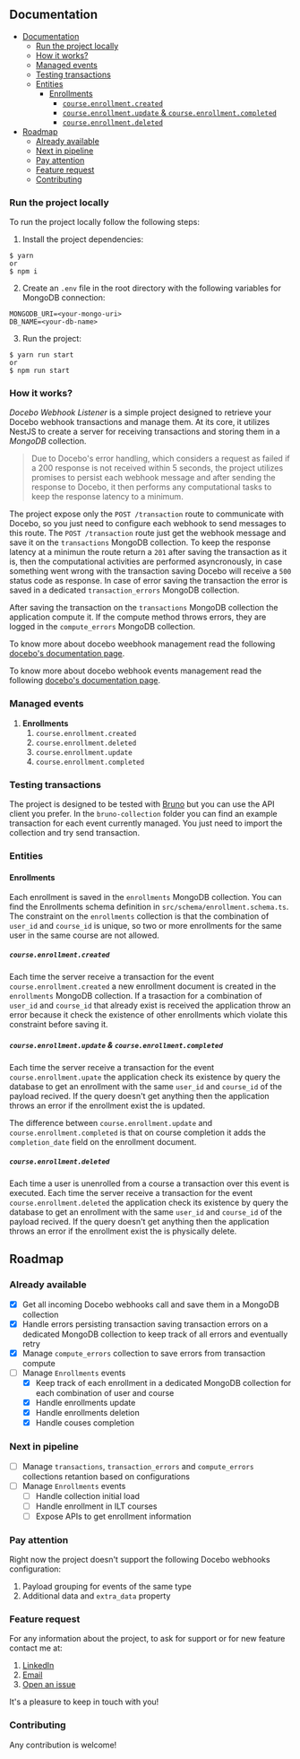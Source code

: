 ## Documentation

- [Documentation](#documentation)
  - [Run the project locally](#run-the-project-locally)
  - [How it works?](#how-it-works)
  - [Managed events](#managed-events)
  - [Testing transactions](#testing-transactions)
  - [Entities](#entities)
    - [Enrollments](#enrollments)
      - [`course.enrollment.created`](#courseenrollmentcreated)
      - [`course.enrollment.update` \& `course.enrollment.completed`](#courseenrollmentupdate--courseenrollmentcompleted)
      - [`course.enrollment.deleted`](#courseenrollmentdeleted)
- [Roadmap](#roadmap)
  - [Already available](#already-available)
  - [Next in pipeline](#next-in-pipeline)
  - [Pay attention](#pay-attention)
  - [Feature request](#feature-request)
  - [Contributing](#contributing)

### Run the project locally

To run the project locally follow the following steps:

1. Install the project dependencies:

```
$ yarn
or
$ npm i
```

2. Create an `.env` file in the root directory with the following variables for MongoDB connection:

```
MONGODB_URI=<your-mongo-uri>
DB_NAME=<your-db-name>
```

3. Run the project:

```
$ yarn run start
or
$ npm run start
```

### How it works?

_Docebo Webhook Listener_ is a simple project designed to retrieve your Docebo webhook transactions and manage them. At its core, it utilizes NestJS to create a server for receiving transactions and storing them in a _MongoDB_ collection.

> Due to Docebo's error handling, which considers a request as failed if a 200 response is not received within 5 seconds, the project utilizes promises to persist each webhook message and after sending the response to Docebo, it then performs any computational tasks to keep the response latency to a minimum.

The project expose only the `POST /transaction` route to communicate with Docebo, so you just need to configure each webhook to send messages to this route.
The `POST /transaction` route just get the webhook message and save it on the `transactions` MongoDB collection.
To keep the response latency at a minimun the route return a `201` after saving the transaction as it is, then the computational activities are performed asyncronously, in case something went wrong with the transaction saving Docebo will receive a `500` status code as response.
In case of error saving the transaction the error is saved in a dedicated `transaction_errors` MongoDB collection.

After saving the transaction on the `transactions` MongoDB collection the application compute it.
If the compute method throws errors, they are logged in the `compute_errors` MongoDB collection. 

To know more about docebo weebhook management read the following [docebo's documentation page](https://help.docebo.com/hc/it/articles/360020124459-Creare-e-gestire-i-webhook).

To know more about docebo webhook events management read the following [docebo's documentation page](https://help.docebo.com/hc/it/articles/360020124479-Eventi-Webhook).

### Managed events

1. **Enrollments**
   1. `course.enrollment.created`
   2. `course.enrollment.deleted`
   3. `course.enrollment.update`
   4. `course.enrollment.completed`

### Testing transactions

The project is designed to be tested with [Bruno](https://www.usebruno.com/) but you can use the API client you prefer.
In the `bruno-collection` folder you can find an example transaction for each event currently managed.
You just need to import the collection and try send transaction.

### Entities

#### Enrollments

Each enrollment is saved in the `enrollments` MongoDB collection.
You can find the Enrollments schema definition in `src/schema/enrollment.schema.ts`.
The constraint on the `enrollments` collection is that the combination of `user_id` and `course_id` is unique, so two or more enrollments for the same user in the same course are not allowed.

##### `course.enrollment.created`

Each time the server receive a transaction for the event `course.enrollment.created` a new enrollment document is created in the `enrollments` MongoDB collection.
If a trasaction for a combination of `user_id` and `course_id` that already exist is received the application throw an error because it check the existence of other enrollments which violate this constraint before saving it.

##### `course.enrollment.update` & `course.enrollment.completed`

Each time the server receive a transaction for the event `course.enrollment.upate` the application check its existence by query the database to get an enrollment with the same `user_id` and `course_id` of the payload recived.
If the query doesn't get anything then the application throws an error if the enrollment exist the is updated.

The difference between `course.enrollment.update` and `course.enrollment.completed` is that on course completion it adds the `completion_date` field on the enrollment document.

##### `course.enrollment.deleted`

Each time a user is unenrolled from a course a transaction over this event is executed.
Each time the server receive a transaction for the event `course.enrollment.deleted` the application check its existence by query the database to get an enrollment with the same `user_id` and `course_id` of the payload recived.
If the query doesn't get anything then the application throws an error if the enrollment exist the is physically delete.

## Roadmap

### Already available

- [x] Get all incoming Docebo webhooks call and save them in a MongoDB collection
- [x] Handle errors persisting transaction saving transaction errors on a dedicated MongoDB collection to keep track of all errors and eventually retry
- [x] Manage `compute_errors` collection to save errors from transaction compute
- [ ] Manage `Enrollments` events
  - [x] Keep track of each enrollment in a dedicated MongoDB collection for each combination of user and course
  - [x] Handle enrollments update
  - [x] Handle enrollments deletion
  - [x] Handle couses completion

### Next in pipeline

- [ ] Manage `transactions`, `transaction_errors` and `compute_errors` collections retantion based on configurations
- [ ] Manage `Enrollments` events
  - [ ] Handle collection initial load
  - [ ] Handle enrollment in ILT courses
  - [ ] Expose APIs to get enrollment information

### Pay attention

Right now the project doesn't support the following Docebo webhooks configuration:

1. Payload grouping for events of the same type
2. Additional data and `extra_data` property

### Feature request

For any information about the project, to ask for support or for new feature contact me at:

1. [LinkedIn](www.linkedin.com/in/castograziano)
2. [Email](mailto:cst.grzn@gmail.com)
3. [Open an issue](https://github.com/graz-dev/docebo-webhook-listener/issues/new)

It's a pleasure to keep in touch with you!

### Contributing

Any contribution is welcome!
